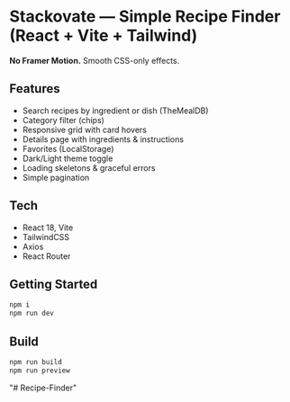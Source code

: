 # Stackovate — Simple Recipe Finder (React + Vite + Tailwind)
**No Framer Motion.** Smooth CSS-only effects.

## Features
- Search recipes by ingredient or dish (TheMealDB)
- Category filter (chips)
- Responsive grid with card hovers
- Details page with ingredients & instructions
- Favorites (LocalStorage)
- Dark/Light theme toggle
- Loading skeletons & graceful errors
- Simple pagination

## Tech
- React 18, Vite
- TailwindCSS
- Axios
- React Router

## Getting Started
```bash
npm i
npm run dev
```

## Build
```bash
npm run build
npm run preview
```
"# Recipe-Finder" 

